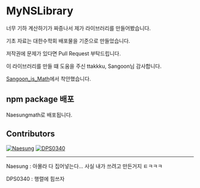 # MyNSLibrary


너무 기하 계산하기가 짜증나서 제가 라이브러리를 만들어봤습니다.

기초 자료는 대한수학회 배포물을 기준으로 만들었습니다.

저작권에 문제가 있다면 Pull Request 부탁드립니다.

이 라이브러리를 만들 떄 도움을 주신 ttakkku, Sangoon님 감사합니다.

[Sangoon_is_Math](https://github.com/ttakkku/Sangoon_Is_Math)에서 착안했습니다.

## npm package 배포
Naesungmath로 배포됩니다.

## Contributors

[![Naesung](https://avatars0.githubusercontent.com/u/42634731?s=460&v=4)](https://github.com/Naesung)  [![DPS0340](https://avatars0.githubusercontent.com/u/32592965?s=460&v=4)](https://github.com/DPS0340)

---

Naesung : 아몰라 다 집어넣는다... 사실 내가 쓰려고 만든거지 ㅌㅋㅋㅋ

DPS0340 : 행렬에 힘쓰자
